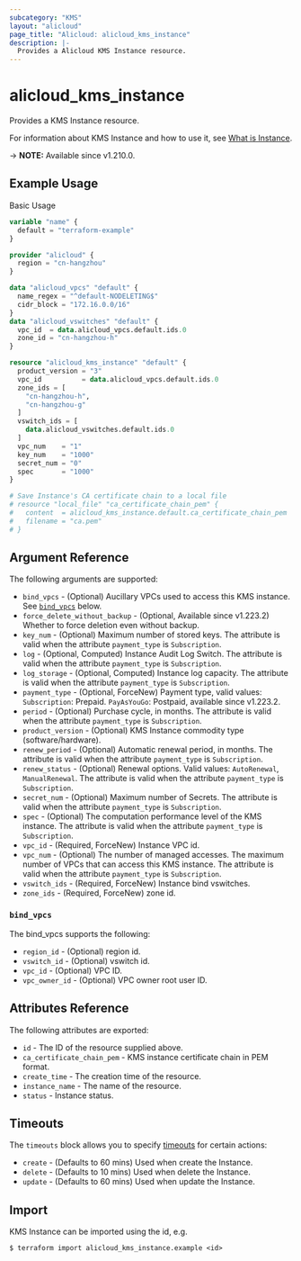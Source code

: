 ```yaml
---
subcategory: "KMS"
layout: "alicloud"
page_title: "Alicloud: alicloud_kms_instance"
description: |-
  Provides a Alicloud KMS Instance resource.
---
```


# alicloud_kms_instance

Provides a KMS Instance resource. 

For information about KMS Instance and how to use it, see [What is Instance](https://www.alibabacloud.com/help/zh/key-management-service/latest/kms-instance-management).

-> **NOTE:** Available since v1.210.0.

## Example Usage

Basic Usage

```terraform
variable "name" {
  default = "terraform-example"
}

provider "alicloud" {
  region = "cn-hangzhou"
}

data "alicloud_vpcs" "default" {
  name_regex = "^default-NODELETING$"
  cidr_block = "172.16.0.0/16"
}
data "alicloud_vswitches" "default" {
  vpc_id  = data.alicloud_vpcs.default.ids.0
  zone_id = "cn-hangzhou-h"
}

resource "alicloud_kms_instance" "default" {
  product_version = "3"
  vpc_id          = data.alicloud_vpcs.default.ids.0
  zone_ids = [
    "cn-hangzhou-h",
    "cn-hangzhou-g"
  ]
  vswitch_ids = [
    data.alicloud_vswitches.default.ids.0
  ]
  vpc_num    = "1"
  key_num    = "1000"
  secret_num = "0"
  spec       = "1000"
}

# Save Instance's CA certificate chain to a local file
# resource "local_file" "ca_certificate_chain_pem" {
#   content  = alicloud_kms_instance.default.ca_certificate_chain_pem
#   filename = "ca.pem"
# }
```

## Argument Reference

The following arguments are supported:
* `bind_vpcs` - (Optional) Aucillary VPCs used to access this KMS instance. See [`bind_vpcs`](#bind_vpcs) below.
* `force_delete_without_backup` - (Optional, Available since v1.223.2) Whether to force deletion even without backup.
* `key_num` - (Optional) Maximum number of stored keys. The attribute is valid when the attribute `payment_type` is `Subscription`.
* `log` - (Optional, Computed) Instance Audit Log Switch. The attribute is valid when the attribute `payment_type` is `Subscription`.
* `log_storage` - (Optional, Computed) Instance log capacity. The attribute is valid when the attribute `payment_type` is `Subscription`.
* `payment_type` - (Optional, ForceNew) Payment type, valid values:  `Subscription`: Prepaid. `PayAsYouGo`: Postpaid, available since v1.223.2.
* `period` - (Optional) Purchase cycle, in months. The attribute is valid when the attribute `payment_type` is `Subscription`.
* `product_version` - (Optional) KMS Instance commodity type (software/hardware).
* `renew_period` - (Optional) Automatic renewal period, in months. The attribute is valid when the attribute `payment_type` is `Subscription`.
* `renew_status` - (Optional) Renewal options. Valid values: `AutoRenewal`, `ManualRenewal`. The attribute is valid when the attribute `payment_type` is `Subscription`.
* `secret_num` - (Optional) Maximum number of Secrets. The attribute is valid when the attribute `payment_type` is `Subscription`.
* `spec` - (Optional) The computation performance level of the KMS instance. The attribute is valid when the attribute `payment_type` is `Subscription`.
* `vpc_id` - (Required, ForceNew) Instance VPC id.
* `vpc_num` - (Optional) The number of managed accesses. The maximum number of VPCs that can access this KMS instance. The attribute is valid when the attribute `payment_type` is `Subscription`.
* `vswitch_ids` - (Required, ForceNew) Instance bind vswitches.
* `zone_ids` - (Required, ForceNew) zone id.

### `bind_vpcs`

The bind_vpcs supports the following:
* `region_id` - (Optional) region id.
* `vswitch_id` - (Optional) vswitch id.
* `vpc_id` - (Optional) VPC ID.
* `vpc_owner_id` - (Optional) VPC owner root user ID.

## Attributes Reference

The following attributes are exported:
* `id` - The ID of the resource supplied above.
* `ca_certificate_chain_pem` - KMS instance certificate chain in PEM format.
* `create_time` - The creation time of the resource.
* `instance_name` - The name of the resource.
* `status` - Instance status.

## Timeouts

The `timeouts` block allows you to specify [timeouts](https://www.terraform.io/docs/configuration-0-11/resources.html#timeouts) for certain actions:
* `create` - (Defaults to 60 mins) Used when create the Instance.
* `delete` - (Defaults to 10 mins) Used when delete the Instance.
* `update` - (Defaults to 60 mins) Used when update the Instance.

## Import

KMS Instance can be imported using the id, e.g.

```shell
$ terraform import alicloud_kms_instance.example <id>
```